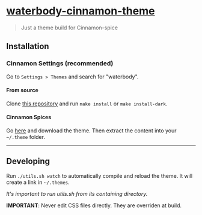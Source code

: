 # [waterbody-cinnamon-theme][repo]
> Just a theme build for Cinnamon-spice



## Installation
### Cinnamon Settings (recommended)
Go to `Settings > Themes` and search for "waterbody".

#### From source
Clone [this repository][repo] and run `make install` or `make install-dark`.

#### Cinnamon Spices
Go [here][spices] and download the theme. Then extract the content into your `~/.theme` folder.

---
## Developing
Run `./utils.sh watch` to automatically compile and reload the theme. It will create a link in `~/.themes`.

_It's important to run utils.sh from its containing directory._


**IMPORTANT**: Never edit CSS files directly. They are overriden at build.

<img src="srceenshot.png" alt ="">

[repo]: https://github.com/tirtharajsinha
[spices]: https://cinnamon-spices.linuxmint.com/themes/view/waterbody

